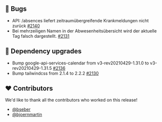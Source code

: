 ## 🐞 Bugs

- API: /absences liefert zeitraumübergreifende Krankmeldungen nicht zurück [#2140](https://github.com/synyx/urlaubsverwaltung/issues/2140)
- Bei mehrzeiligen Namen in der Abwesenheitsübersicht wird der aktuelle Tag falsch dargestellt. [#2131](https://github.com/synyx/urlaubsverwaltung/issues/2131)

## 🔨 Dependency upgrades

- Bump google-api-services-calendar from v3-rev20210429-1.31.0 to v3-rev20210429-1.31.5 [#2136](https://github.com/synyx/urlaubsverwaltung/pull/2136)
- Bump tailwindcss from 2.1.4 to 2.2.2 [#2130](https://github.com/synyx/urlaubsverwaltung/pull/2130)

## ❤️ Contributors

We'd like to thank all the contributors who worked on this release!

- [@bseber](https://github.com/bseber)
- [@bjoernmartin](https://github.com/bjoernmartin)
